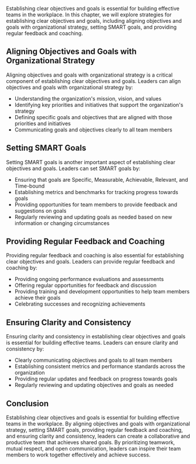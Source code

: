 
Establishing clear objectives and goals is essential for building effective teams in the workplace. In this chapter, we will explore strategies for establishing clear objectives and goals, including aligning objectives and goals with organizational strategy, setting SMART goals, and providing regular feedback and coaching.

Aligning Objectives and Goals with Organizational Strategy
----------------------------------------------------------

Aligning objectives and goals with organizational strategy is a critical component of establishing clear objectives and goals. Leaders can align objectives and goals with organizational strategy by:

* Understanding the organization's mission, vision, and values
* Identifying key priorities and initiatives that support the organization's strategy
* Defining specific goals and objectives that are aligned with those priorities and initiatives
* Communicating goals and objectives clearly to all team members

Setting SMART Goals
-------------------

Setting SMART goals is another important aspect of establishing clear objectives and goals. Leaders can set SMART goals by:

* Ensuring that goals are Specific, Measurable, Achievable, Relevant, and Time-bound
* Establishing metrics and benchmarks for tracking progress towards goals
* Providing opportunities for team members to provide feedback and suggestions on goals
* Regularly reviewing and updating goals as needed based on new information or changing circumstances

Providing Regular Feedback and Coaching
---------------------------------------

Providing regular feedback and coaching is also essential for establishing clear objectives and goals. Leaders can provide regular feedback and coaching by:

* Providing ongoing performance evaluations and assessments
* Offering regular opportunities for feedback and discussion
* Providing training and development opportunities to help team members achieve their goals
* Celebrating successes and recognizing achievements

Ensuring Clarity and Consistency
--------------------------------

Ensuring clarity and consistency in establishing clear objectives and goals is essential for building effective teams. Leaders can ensure clarity and consistency by:

* Clearly communicating objectives and goals to all team members
* Establishing consistent metrics and performance standards across the organization
* Providing regular updates and feedback on progress towards goals
* Regularly reviewing and updating objectives and goals as needed

Conclusion
----------

Establishing clear objectives and goals is essential for building effective teams in the workplace. By aligning objectives and goals with organizational strategy, setting SMART goals, providing regular feedback and coaching, and ensuring clarity and consistency, leaders can create a collaborative and productive team that achieves shared goals. By prioritizing teamwork, mutual respect, and open communication, leaders can inspire their team members to work together effectively and achieve success.
